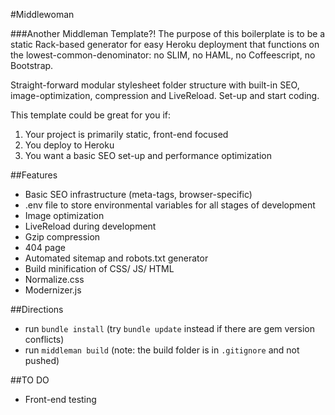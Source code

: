 #Middlewoman


###Another Middleman Template?!
The purpose of this boilerplate is to be a static Rack-based generator for easy Heroku deployment that functions on the lowest-common-denominator: no SLIM, no HAML, no Coffeescript, no Bootstrap. 

Straight-forward modular stylesheet folder structure with built-in SEO, image-optimization, compression and LiveReload. Set-up and start coding.

This template could be great for you if:
1. Your project is primarily static, front-end focused 
2. You deploy to Heroku
3. You want a basic SEO set-up and performance optimization

##Features
- Basic SEO infrastructure (meta-tags, browser-specific)
- .env file to store environmental variables for all stages of development
- Image optimization
- LiveReload during development
- Gzip compression
- 404 page
- Automated sitemap and robots.txt generator
- Build minification of CSS/ JS/ HTML
- Normalize.css
- Modernizer.js

##Directions
- run `bundle install` (try `bundle update` instead if there are gem version conflicts)
- run `middleman build` (note: the build folder is in `.gitignore` and not pushed)

##TO DO
- Front-end testing
